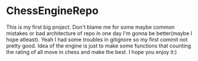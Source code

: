 # ChessEngineRepo

  This is my first big project. Don't blame me for some maybe common mistakes or bad architecture of repo in one day I'm gonna be better(maybe I hope atleast). 
  Yeah I had some troubles in gitignore so my first commit not pretty good. Idea of the engine is just to make some functions that counting the rating of all move in chess and make the best. 
  I hope you enjoy it:)
